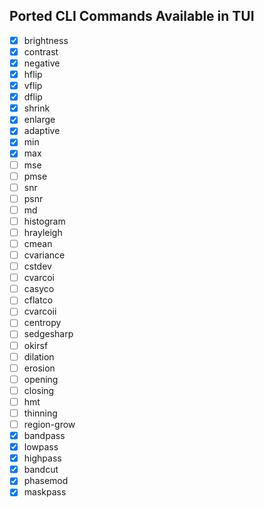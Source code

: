 ## Ported CLI Commands Available in TUI
- [X] brightness
- [X] contrast
- [X] negative
- [X] hflip
- [X] vflip
- [X] dflip
- [X] shrink
- [X] enlarge
- [X] adaptive
- [X] min
- [X] max
- [ ] mse
- [ ] pmse
- [ ] snr
- [ ] psnr
- [ ] md
- [ ] histogram
- [ ] hrayleigh
- [ ] cmean
- [ ] cvariance
- [ ] cstdev
- [ ] cvarcoi
- [ ] casyco
- [ ] cflatco
- [ ] cvarcoii
- [ ] centropy
- [ ] sedgesharp
- [ ] okirsf
- [ ] dilation
- [ ] erosion
- [ ] opening
- [ ] closing
- [ ] hmt
- [ ] thinning
- [ ] region-grow
- [X] bandpass
- [X] lowpass
- [X] highpass
- [X] bandcut
- [X] phasemod
- [X] maskpass